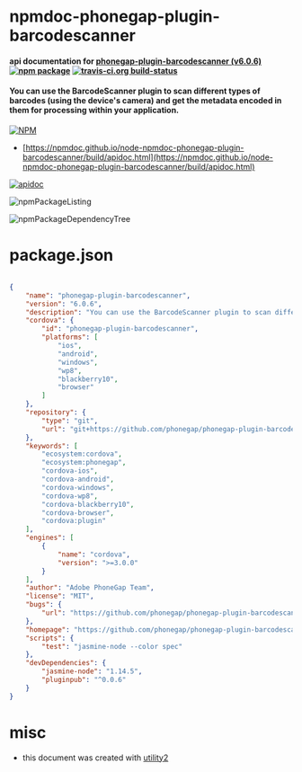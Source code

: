 # npmdoc-phonegap-plugin-barcodescanner

#### api documentation for  [phonegap-plugin-barcodescanner (v6.0.6)](https://github.com/phonegap/phonegap-plugin-barcodescanner#readme)  [![npm package](https://img.shields.io/npm/v/npmdoc-phonegap-plugin-barcodescanner.svg?style=flat-square)](https://www.npmjs.org/package/npmdoc-phonegap-plugin-barcodescanner) [![travis-ci.org build-status](https://api.travis-ci.org/npmdoc/node-npmdoc-phonegap-plugin-barcodescanner.svg)](https://travis-ci.org/npmdoc/node-npmdoc-phonegap-plugin-barcodescanner)

#### You can use the BarcodeScanner plugin to scan different types of barcodes (using the device's camera) and get the metadata encoded in them for processing within your application.

[![NPM](https://nodei.co/npm/phonegap-plugin-barcodescanner.png?downloads=true&downloadRank=true&stars=true)](https://www.npmjs.com/package/phonegap-plugin-barcodescanner)

- [https://npmdoc.github.io/node-npmdoc-phonegap-plugin-barcodescanner/build/apidoc.html](https://npmdoc.github.io/node-npmdoc-phonegap-plugin-barcodescanner/build/apidoc.html)

[![apidoc](https://npmdoc.github.io/node-npmdoc-phonegap-plugin-barcodescanner/build/screenCapture.buildCi.browser.%252Ftmp%252Fbuild%252Fapidoc.html.png)](https://npmdoc.github.io/node-npmdoc-phonegap-plugin-barcodescanner/build/apidoc.html)

![npmPackageListing](https://npmdoc.github.io/node-npmdoc-phonegap-plugin-barcodescanner/build/screenCapture.npmPackageListing.svg)

![npmPackageDependencyTree](https://npmdoc.github.io/node-npmdoc-phonegap-plugin-barcodescanner/build/screenCapture.npmPackageDependencyTree.svg)



# package.json

```json

{
    "name": "phonegap-plugin-barcodescanner",
    "version": "6.0.6",
    "description": "You can use the BarcodeScanner plugin to scan different types of barcodes (using the device's camera) and get the metadata encoded in them for processing within your application.",
    "cordova": {
        "id": "phonegap-plugin-barcodescanner",
        "platforms": [
            "ios",
            "android",
            "windows",
            "wp8",
            "blackberry10",
            "browser"
        ]
    },
    "repository": {
        "type": "git",
        "url": "git+https://github.com/phonegap/phonegap-plugin-barcodescanner.git"
    },
    "keywords": [
        "ecosystem:cordova",
        "ecosystem:phonegap",
        "cordova-ios",
        "cordova-android",
        "cordova-windows",
        "cordova-wp8",
        "cordova-blackberry10",
        "cordova-browser",
        "cordova:plugin"
    ],
    "engines": [
        {
            "name": "cordova",
            "version": ">=3.0.0"
        }
    ],
    "author": "Adobe PhoneGap Team",
    "license": "MIT",
    "bugs": {
        "url": "https://github.com/phonegap/phonegap-plugin-barcodescanner/issues"
    },
    "homepage": "https://github.com/phonegap/phonegap-plugin-barcodescanner#readme",
    "scripts": {
        "test": "jasmine-node --color spec"
    },
    "devDependencies": {
        "jasmine-node": "1.14.5",
        "pluginpub": "^0.0.6"
    }
}
```



# misc
- this document was created with [utility2](https://github.com/kaizhu256/node-utility2)
